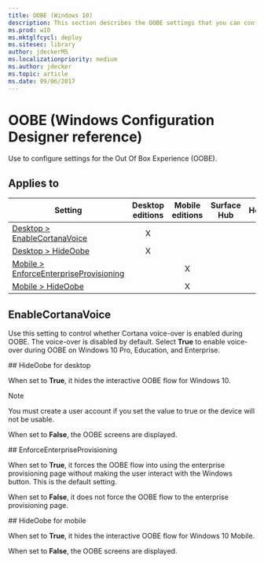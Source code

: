 ```yaml
---
title: OOBE (Windows 10)
description: This section describes the OOBE settings that you can configure in provisioning packages for Windows 10 using Windows Configuration Designer.
ms.prod: w10
ms.mktglfcycl: deploy
ms.sitesec: library
author: jdeckerMS
ms.localizationpriority: medium
ms.author: jdecker
ms.topic: article
ms.date: 09/06/2017
---
```


# OOBE (Windows Configuration Designer reference)

Use to configure settings for the Out Of Box Experience (OOBE).

## Applies to

| Setting   | Desktop editions | Mobile editions | Surface Hub | HoloLens | IoT Core |
| --- | :---: | :---: | :---: | :---: | :---: |
| [Desktop > EnableCortanaVoice](#enablecortanavoice) | X  |  |  |  |  |
| [Desktop > HideOobe](#hided) | X  |  |  |  |  |
| [Mobile > EnforceEnterpriseProvisioning](#nforce) |   | X |  |  |  |
| [Mobile > HideOobe](#hidem) |   | X |  |  |  |




## EnableCortanaVoice

Use this setting to control whether Cortana voice-over is enabled during OOBE. The voice-over is disabled by default. Select **True** to enable voice-over during OOBE on Windows 10 Pro, Education, and Enterprise.

<span id="hided" />
## HideOobe for desktop

When set to **True**, it hides the interactive OOBE flow for Windows 10.

>[!NOTE]
>You must create a user account if you set the value to true or the device will not be usable.

When set to **False**, the OOBE screens are displayed.

<span id="nforce" />
## EnforceEnterpriseProvisioning

When set to **True**, it forces the OOBE flow into using the enterprise provisioning page without making the user interact with the Windows button. This is the default setting.

When set to **False**, it does not force the OOBE flow to the enterprise provisioning page.

<span id="hidem" />
## HideOobe for mobile

When set to **True**, it hides the interactive OOBE flow for Windows 10 Mobile.

When set to **False**, the OOBE screens are displayed.
